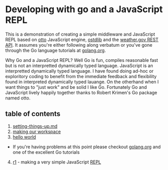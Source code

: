
# Developing with go and a JavaScript REPL

This is a demonstration of creating a simple middleware and JavaScript REPL based on [otto](https://github.com/robertkrimen/otto) JavaScript engine, [ostdlib](https://github.com/caltechlibrary/ostdlib) and the [weather.gov REST API](http://graphical.weather.gov/xml/rest.php).  It assumes you're either following along verbatum or you've gone through the Go language tutorials at [golang.org](http://golang.org).

Why Go and a JavaScript REPL?  Well Go is fun, compiles reasonable fast but is not an interpretted dynamically typed language. JavaScript is an interpretted dynamically typed language.  I have found doing ad-hoc or exploritory coding to benefit from the immediate feedback and flexibility found in interpreted dynamically typed lauange. On the otherhand when I want things to "just work" and be solid I like Go.  Fortunately Go and JavaScript lively happily together thanks to Robert Krimen's Go package named otto.

## table of contents

1. [setting-things-up.md](setting-things-up.md)
2. [making our workspace](making-our-workspace.md)
3. [hello world](helloworld.md)
  + If you're having problems at this point please checkout [golang.org](http://golang.org) and one of the excellent Go tutorials
4. [r1](r1.md) - making a very simple JavaScript [REPL](https://en.wikipedia.org/wiki/Read%E2%80%93eval%E2%80%93print_loop)
